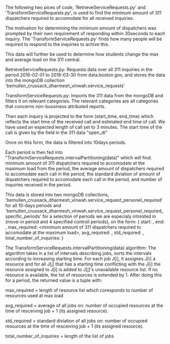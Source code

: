 The following two pices of code, 'RetrieveServiceRequests.py' and 'TransformServiceRequests.py', is used to find the minimum amount of 311 dispatchers required to accomodate for all received inquiries.

The motivation for determining the minimum amount of dispatchers was prompted by their own requirement of responding within 30seconds to each inquiry. The 'TransformServiceRequests.py' finds how many people will be required to respond to the inquiries to achive this. 

This data will further be used to determine how students change the max and average load on the 311 central.


RetrieveServiceRequests.py:
Requests data over all 311 inquiries in the period 2016-02-01 to 2018-03-30 from data.boston.gov, and stores the data into the mongoDB collection 'bemullen_crussack_dharmesh_vinwah.service_requests'



TransformServiceRequests.py:
Imports the 311 data from the mongoDB and filters it on relevant categories. The relevant categories are all categories that concerns non-bussiness attributed reports. 

Then each inquiry is projected to the form (start_time, end_time) which reflects the start time of the received call and estimated end time of call. We have used an expected length of call set to 3 minutes. The start time of the call is given by the field in the 311 data "open_dt"

Once on this form, the data is filtered into 10days periods.

Each period is then fed into "TransformServiceRequests.intervalPartitioning(data)" which will find: minimum amount of 311 dispatchers required to accomodate at the maximum load from the period, the average amount of dispatchers required to accomodate each call in the period, the standard diviation of amount of dispatchers required to accomodate each call in the period, and number of inquiries received in the period. 

This data is stored into two mongoDB collections, 'bemullen_crussack_dharmesh_vinwah.service_request_personel_required' for all 10-days periods and 'bemullen_crussack_dharmesh_vinwah.service_request_personel_required_specific_periods' for a selection of periods we are especialy intrested in (move-in period and 4 specified controll periods), on the form:
{
    start: <start date and time of period>,
    end: <end date and time of period>,
    max_required: <minimum amount of 311 dispatchers required to accomodate at the maximum load>,
    avg_required: <average amount of dispatchers required to accomodate each call>,
    std_required: <standard diviation of amount of dispatchers required to accomodate each call>,
    total_number_of_inquiries: <number of inquiries received in the period>
}


The TransformServiceRequests.intervalPartitioning(data) algorithm:
The algorithm takes in a list of intervals describing jobs, sorts the intervals according to increasing starting time. For each job J[i], it assignes J[i] a resource and for all J[j] that has a starting time conflicting with the J[i] the resource assigned to J[i] is added to J[j]'s unavailable resource list. If no resource is available, the list of resources is extended by 1. After doing this for a period, the returned value is a tuple with:

max_required = length of resource list which coresponds to number of resources used at max load

avg_required = average of all jobs on: number of occupied resources at the time of resceiving job + 1 (its assigned resource).

std_required = standard diviation of all jobs on: number of occupied resources at the time of resceiving job + 1 (its assigned resource).

total_number_of_inquiries = length of the list of jobs



















